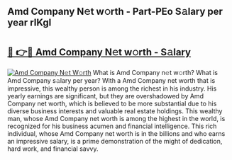 ## Amd Company N𝚎t w𝚘rth - Part-PEo S𝚊lary per year rIKgl

# <h2><a href="http://gc2ib1.nevu.top/?p=Amd+Company">🔗 👉🔴 Amd Company N𝚎t w𝚘rth - S𝚊lary</a></h2>

[![Amd Company N𝚎t W𝚘rth](https://i.imgur.com/Oavwk0R.jpeg)](http://gc2ib1.nevu.top/?p=Amd+Company)
What is Amd Company n𝚎t w𝚘rth? What is Amd Company s𝚊lary per year?
With a Amd Company net worth that is impressive, this wealthy person is among the richest in his industry. His yearly earnings are significant, but they are overshadowed by Amd Company net worth, which is believed to be more substantial due to his diverse business interests and valuable real estate holdings. This wealthy man, whose Amd Company net worth is among the highest in the world, is recognized for his business acumen and financial intelligence. This rich individual, whose Amd Company net worth is in the billions and who earns an impressive salary, is a prime demonstration of the might of dedication, hard work, and financial savvy.
